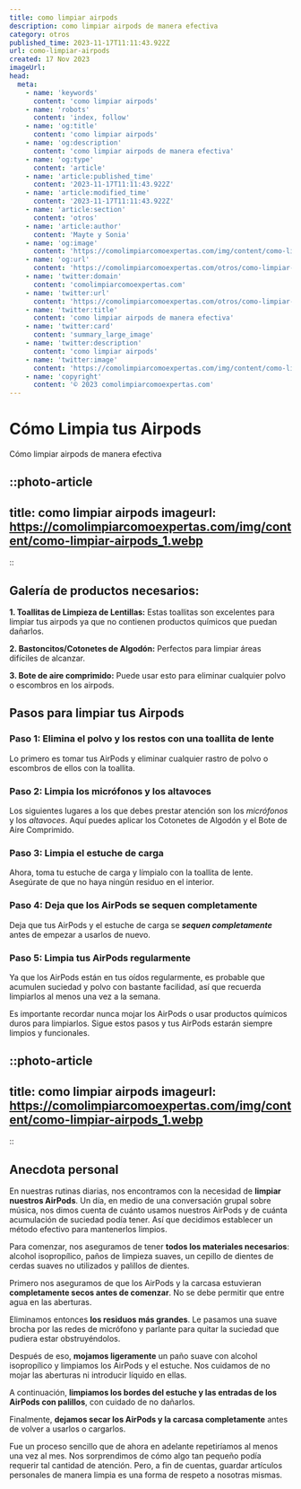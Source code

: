 ```yaml
---
title: como limpiar airpods
description: como limpiar airpods de manera efectiva
category: otros
published_time: 2023-11-17T11:11:43.922Z
url: como-limpiar-airpods
created: 17 Nov 2023
imageUrl: 
head:
  meta:
    - name: 'keywords'
      content: 'como limpiar airpods'
    - name: 'robots'
      content: 'index, follow'
    - name: 'og:title'
      content: 'como limpiar airpods'
    - name: 'og:description'
      content: 'como limpiar airpods de manera efectiva'
    - name: 'og:type'
      content: 'article'
    - name: 'article:published_time'
      content: '2023-11-17T11:11:43.922Z'
    - name: 'article:modified_time'
      content: '2023-11-17T11:11:43.922Z'
    - name: 'article:section'
      content: 'otros'
    - name: 'article:author'
      content: 'Mayte y Sonia'
    - name: 'og:image'
      content: 'https://comolimpiarcomoexpertas.com/img/content/como-limpiar-airpods_1.webp'
    - name: 'og:url'
      content: 'https://comolimpiarcomoexpertas.com/otros/como-limpiar-airpods'
    - name: 'twitter:domain'
      content: 'comolimpiarcomoexpertas.com'
    - name: 'twitter:url'
      content: 'https://comolimpiarcomoexpertas.com/otros/como-limpiar-airpods'
    - name: 'twitter:title'
      content: 'como limpiar airpods de manera efectiva'
    - name: 'twitter:card'
      content: 'summary_large_image'
    - name: 'twitter:description'
      content: 'como limpiar airpods'
    - name: 'twitter:image'
      content: 'https://comolimpiarcomoexpertas.com/img/content/como-limpiar-airpods_1.webp'
    - name: 'copyright'
      content: '© 2023 comolimpiarcomoexpertas.com'
---
```

# Cómo Limpia tus Airpods
Cómo limpiar airpods de manera efectiva

::photo-article
---
title: como limpiar airpods
imageurl: https://comolimpiarcomoexpertas.com/img/content/como-limpiar-airpods_1.webp
---
::

## Galería de productos necesarios:

**1. Toallitas de Limpieza de Lentillas:** Estas toallitas son excelentes para limpiar tus airpods ya que no contienen productos químicos que puedan dañarlos.

**2. Bastoncitos/Cotonetes de Algodón:** Perfectos para limpiar áreas difíciles de alcanzar.

**3. Bote de aire comprimido:** Puede usar esto para eliminar cualquier polvo o escombros en los airpods.

## Pasos para limpiar tus Airpods

### Paso 1: Elimina el polvo y los restos con una toallita de lente
Lo primero es tomar tus AirPods y eliminar cualquier rastro de polvo o escombros de ellos con la toallita.

### Paso 2: Limpia los micrófonos y los altavoces
Los siguientes lugares a los que debes prestar atención son los *micrófonos* y los *altavoces*. Aquí puedes aplicar los Cotonetes de Algodón y el Bote de Aire Comprimido.

### Paso 3: Limpia el estuche de carga
Ahora, toma tu estuche de carga y límpialo con la toallita de lente. Asegúrate de que no haya ningún residuo en el interior.

### Paso 4: Deja que los AirPods se sequen completamente
Deja que tus AirPods y el estuche de carga se ***sequen completamente*** antes de empezar a usarlos de nuevo. 

### Paso 5: Limpia tus AirPods regularmente
Ya que los AirPods están en tus oídos regularmente, es probable que acumulen suciedad y polvo con bastante facilidad, así que recuerda limpiarlos al menos una vez a la semana.

Es importante recordar nunca mojar los AirPods o usar productos químicos duros para limpiarlos. Sigue estos pasos y tus AirPods estarán siempre limpios y funcionales.

::photo-article
---
title: como limpiar airpods
imageurl: https://comolimpiarcomoexpertas.com/img/content/como-limpiar-airpods_1.webp
---
::

## Anecdota personal
En nuestras rutinas diarias, nos encontramos con la necesidad de **limpiar nuestros AirPods**. Un día, en medio de una conversación grupal sobre música, nos dimos cuenta de cuánto usamos nuestros AirPods y de cuánta acumulación de suciedad podía tener. Así que decidimos establecer un método efectivo para mantenerlos limpios.

Para comenzar, nos aseguramos de tener **todos los materiales necesarios**: alcohol isopropílico, paños de limpieza suaves, un cepillo de dientes de cerdas suaves no utilizados y palillos de dientes.

Primero nos aseguramos de que los AirPods y la carcasa estuvieran **completamente secos antes de comenzar**. No se debe permitir que entre agua en las aberturas.

Eliminamos entonces **los residuos más grandes**. Le pasamos una suave brocha por las redes de micrófono y parlante para quitar la suciedad que pudiera estar obstruyéndolos.

Después de eso, **mojamos ligeramente** un paño suave con alcohol isopropílico y limpiamos los AirPods y el estuche. Nos cuidamos de no mojar las aberturas ni introducir líquido en ellas.

A continuación, **limpiamos los bordes del estuche y las entradas de los AirPods con palillos**, con cuidado de no dañarlos.

Finalmente, **dejamos secar los AirPods y la carcasa completamente** antes de volver a usarlos o cargarlos. 

Fue un proceso sencillo que de ahora en adelante repetiríamos al menos una vez al mes. Nos sorprendimos de cómo algo tan pequeño podía requerir tal cantidad de atención. Pero, a fin de cuentas, guardar artículos personales de manera limpia es una forma de respeto a nosotras mismas.